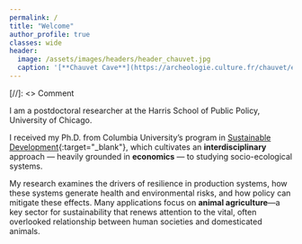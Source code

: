 ```yaml
---
permalink: /
title: "Welcome"
author_profile: true
classes: wide
header:
  image: /assets/images/headers/header_chauvet.jpg
  caption: '[**Chauvet Cave**](https://archeologie.culture.fr/chauvet/en/symbolic-expressions){:target="_blank"} (~ 34,000 BP)'
---
```


[//]: <> Comment

I am a postdoctoral researcher at the Harris School of Public Policy, University of Chicago.

I received my Ph.D. from Columbia University’s program in [Sustainable Development](https://www.sipa.columbia.edu/academics/programs/phd-sustainable-development){:target="_blank"}, which cultivates an **interdisciplinary** approach — heavily grounded in **economics** — to studying socio-ecological systems.

My research examines the drivers of resilience in production systems, how these systems generate health and environmental risks, and how policy can mitigate these effects. Many applications focus on **animal agriculture**—a key sector for sustainability that renews attention to the vital, often overlooked relationship between human societies and domesticated animals.


